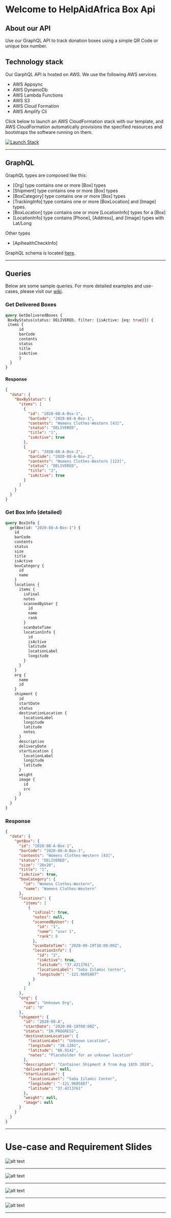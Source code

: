 # Welcome to HelpAidAfrica Box Api

## About our API
Use our GraphQL API to track donation boxes using a simple QR Code or unique box number.

## Technology stack
Our GarphQL API is hosted on AWS. We use the following AWS services
- AWS Appsync
- AWS DynamoDb
- AWS Lambda Functions
- AWS S3
- AWS Cloud Formation
- AWS Amplify Cli

Click below to launch an AWS CloudFormation stack with our template, and AWS CloudFormation automatically provisions the specified resources and bootstraps the software running on them.

[![Launch Stack](https://cdn.rawgit.com/buildkite/cloudformation-launch-stack-button-svg/master/launch-stack.svg)](https://console.aws.amazon.com/cloudformation/home?region=us-west-1#/stacks/new?stackName=HelpAidAfricaBoxAPIStack&templateURL=https://s3-us-west-1.amazonaws.com/track.helpaidafrica.org/aws/template/helpaidafrica-api-stack.template)

---
## GraphQL
GraphQL types are composed like this:
- [Org] type contains one or more [Box] types
- [Shipment] type contains one or more [Box] types
- [BoxCategory] type contains one or more [Box] types
- [TrackingInfo] type contains one or more [BoxLocation] and [Image] types. 
- [BoxLocation] type contains one or more [LocationInfo] types for a [Box]
- [LocationInfo] type contains [Phone], [Address], and [Image] types with Lat/Long

Other types 
- [ApihealthCheckInfo] 

GraphQL schema is located [here](https://github.com/helpaidafrica/helpaidafrica-api/blob/master/haa-api/amplify/backend/api/haaapi/schema.graphql).


---
## Queries

Below are some sample queries. For more detailed examples and use-cases, please visit our [wiki](https://github.com/helpaidafrica/helpaidafrica-api/wiki).


### Get Delivered Boxes
```graphql
query GetDeliveredBoxes {
 BoxByStatus(status: DELIVERED, filter: {isActive: {eq: true}}) {
 items {
      id
      barCode
      contents
      status
      title
      isActive
      }
  }
}
```

#### Response
```json
{
  "data": {
    "BoxByStatus": {
      "items": [
        {
          "id": "2020-08-A-Box-1",
          "barCode": "2020-08-A-Box-1",
          "contents": "Womens Clothes-Western [43]",
          "status": "DELIVERED",
          "title": "1",
          "isActive": true
        },
        {
          "id": "2020-08-A-Box-2",
          "barCode": "2020-08-A-Box-2",
          "contents": "Womens Clothes-Western [123]",
          "status": "DELIVERED",
          "title": "2",
          "isActive": true
        }
      ]
    }
  }
}
```
### Get Box Info (detailed)

```graphql
query BoxInfo {
  getBox(id: "2020-08-A-Box-1") {
    id
    barCode
    contents
    status
    size
    title
    isActive
    boxCategory {
      id
      name
    }
    locations {
      items {
        isFinal
        notes
        scannedByUser {
          id
          name
          rank
        }
        scanDateTime
        locationInfo {
          id
          isActive
          latitude
          locationLabel
          longitude
        }
      }
    }
    org {
      name
      id
    }
    shipment {
      id
      startDate
      status
      destinationLocation {
        locationLabel
        longitude
        latitude
        notes
      }
      description
      deliveryDate
      startLocation {
        locationLabel
        longitude
        latitude
      }
      weight
      image {
        id
        src
      }
    }
  }
}
```
### Response

```json
{
  "data": {
    "getBox": {
      "id": "2020-08-A-Box-1",
      "barCode": "2020-08-A-Box-1",
      "contents": "Womens Clothes-Western [43]",
      "status": "DELIVERED",
      "size": "20x20",
      "title": "1",
      "isActive": true,
      "boxCategory": {
        "id": "Womens Clothes-Western",
        "name": "Womens Clothes-Western"
      },
      "locations": {
        "items": [
          {
            "isFinal": true,
            "notes": null,
            "scannedByUser": {
              "id": "1",
              "name": "user 1",
              "rank": 0
            },
            "scanDateTime": "2020-09-19T10:00:00Z",
            "locationInfo": {
              "id": "2",
              "isActive": true,
              "latitude": "37.4213761",
              "locationLabel": "Saba Islamic Center",
              "longitude": "-121.9605887"
            }
          }
        ]
      },
      "org": {
        "name": "Unknown Org",
        "id": "0"
      },
      "shipment": {
        "id": "2020-08-A",
        "startDate": "2020-08-18T00:00Z",
        "status": "IN_PROGRESS",
        "destinationLocation": {
          "locationLabel": "Unknown Location",
          "longitude": "38.1201",
          "latitude": "86.9142",
          "notes": "Placeholder for an unknown location"
        },
        "description": "Container Shipment A from Aug 18th 2020",
        "deliveryDate": null,
        "startLocation": {
          "locationLabel": "Saba Islamic Center",
          "longitude": "-121.9605887",
          "latitude": "37.4213761"
        },
        "weight": null,
        "image": null
      }
    }
  }
}

```

---
# Use-case and Requirement Slides

![alt text](https://github.com/helpaidafrica/helpaidafrica-api/blob/master/public/assets/img/5%20Reasons%20for%20HAA%20box%20Api-small.png?raw=true "5 Reasons for help aid Africa Box API")

---
![alt text](https://github.com/helpaidafrica/helpaidafrica-api/blob/master/public/assets/img/HAA-DataModel-1.png?raw=true "HAA-DataModel-1")

---
![alt text](https://github.com/helpaidafrica/helpaidafrica-api/blob/master/public/assets/img/HAA-DataModel-2.png?raw=true "HAA-DataModel-2")

---
![alt text](https://github.com/helpaidafrica/helpaidafrica-api/blob/master/public/assets/img/HAA-DataModel-3.png?raw=true "HAA-DataModel-4")

---
